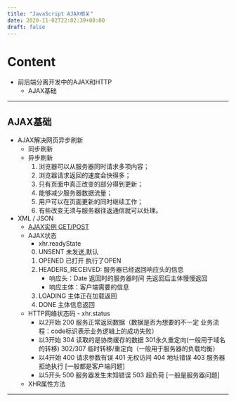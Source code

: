 ```yaml
---
title: "JavaScript AJAX相关"
date: 2020-11-02T22:02:39+08:00
draft: false
---
```

# Content
- 前后端分离开发中的AJAX和HTTP
    - AJAX基础
---
## AJAX基础
- AJAX解决网页异步刷新
    - 同步刷新
    - 异步刷新
        1. 浏览器可以从服务器同时请求多项内容；
        2. 浏览器请求返回的速度会快得多；
        3. 只有页面中真正改变的部分得到更新；
        4. 能够减少服务器数据流量；
        5. 用户可以在页面更新的同时继续工作；
        6. 有些改变无须与服务器往返通信就可以处理。
- XML / JSON
    - [AJAX实例 GET/POST](https://github.com/MarginLon/CSS_JS_Repos/blob/main/JS/ajax%E7%9B%B8%E5%85%B3/ajaxOperation.js)
    - AJAX状态 
        - xhr.readyState  
        0. UNSENT 未发送,默认  
        1. OPENED 已打开 执行了OPEN
        2. HEADERS_RECEIVED: 服务器已经返回响应头的信息
            - 响应头：Date 返回时的服务器时间 先返回后主体慢慢返回
            - 响应主体：客户端需要的信息
        3. LOADING 主体正在加载返回
        4. DONE 主体信息返回
    - HTTP网络状态码 - xhr.status
        - 以2开始 200 服务正常返回数据（数据是否为想要的不一定 业务流程：code标识表示业务逻辑上的成功失败）
        - 以3开始 304 读取的是协商缓存的数据 301永久重定向(一般用于域名的转移) 302/307 临时转移/重定向（一般用于服务器的负载均衡）
        - 以4开始 400 请求参数有误 401 无权访问 404 地址错误 403 服务器拒绝执行 [一般都是客户端问题]
        - 以5开头 500 服务器发生未知错误 503 超负荷 [一般是服务器问题]
    - XHR属性方法
---
       
